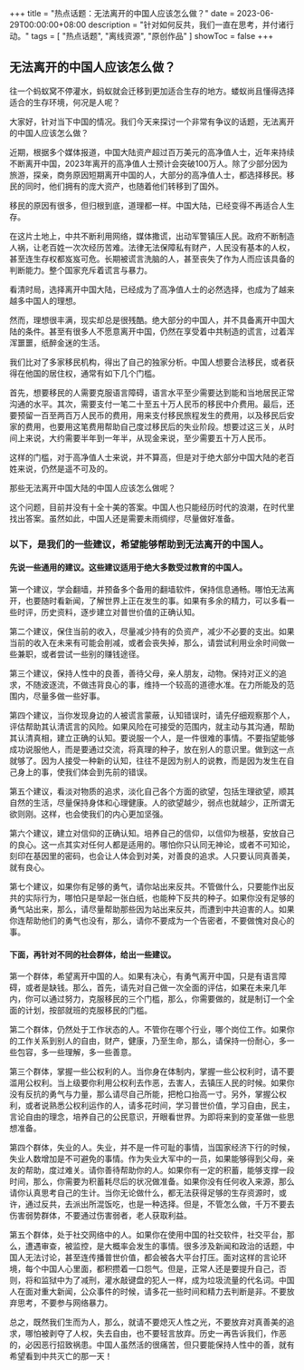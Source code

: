 +++
title = "热点话题：无法离开的中国人应该怎么做？"
date = 2023-06-29T00:00:00+08:00
description = "针对如何反共，我们一直在思考，并付诸行动。"
tags = [
    "热点话题",
    "离线资源",
    "原创作品"
]
showToc = false
+++

## 无法离开的中国人应该怎么做？

往一个蚂蚁窝不停灌水，蚂蚁就会迁移到更加适合生存的地方。蝼蚁尚且懂得选择适合的生存环境，何况是人呢？

大家好，针对当下中国的情况。我们今天来探讨一个非常有争议的话题，无法离开的中国人应该怎么做？

近期，根据多个媒体报道，中国大陆资产超过百万美元的高净值人士，近年来持续不断离开中国，2023年离开的高净值人士预计会突破100万人。除了少部分因为旅游，探亲，商务原因短期离开中国的人，大部分的高净值人士，都选择移民。移民的同时，他们拥有的庞大资产，也随着他们转移到了国外。

移民的原因有很多，但归根到底，道理都一样。中国大陆，已经变得不再适合人生存。

在这片土地上，中共不断利用网络，媒体撒谎，出动军警镇压人民。政府不断制造人祸，让老百姓一次次经历苦难。法律无法保障私有财产，人民没有基本的人权，甚至连生存权都岌岌可危。长期被谎言洗脑的人，甚至丧失了作为人而应该具备的判断能力。整个国家充斥着谎言与暴力。

看清时局，选择离开中国大陆，已经成为了高净值人士的必然选择，也成为了越来越多中国人的理想。

然而，理想很丰满，现实却总是很残酷。绝大部分的中国人，并不具备离开中国大陆的条件。甚至有很多人不愿意离开中国，仍然在享受着中共制造的谎言，过着浑浑噩噩，纸醉金迷的生活。

我们比对了多家移民机构，得出了自己的独家分析。中国人想要合法移民，或者获得在他国的居住权，通常有如下几个门槛。

首先，想要移民的人需要克服语言障碍，语言水平至少需要达到能和当地居民正常沟通的水平。其次，需要支付一笔二十至五十万人民币的移民中介费用。最后，还要预留一百至两百万人民币的费用，用来支付移民旅程发生的费用，以及移民后安家的费用，也要用这笔费用帮助自己度过移民后的失业阶段。想要过这三关，从时间上来说，大约需要半年到一年半，从现金来说，至少需要五十万人民币。

这样的门槛，对于高净值人士来说，并不算高，但是对于绝大部分中国大陆的老百姓来说，仍然是遥不可及的。

那些无法离开中国大陆的中国人应该怎么做呢？

这个问题，目前并没有十全十美的答案。中国人也只能经历时代的浪潮，在时代里找出答案。虽然如此，中国人还是需要未雨绸缪，尽量做好准备。

### 以下，是我们的一些建议，希望能够帮助到无法离开的中国人。

#### 先说一些通用的建议。这些建议适用于绝大多数受过教育的中国人。

第一个建议，学会翻墙，并预备多个备用的翻墙软件，保持信息通畅。哪怕无法离开，也要随时看新闻，了解世界上正在发生的事。如果有多余的精力，可以多看一些时评，历史资料，逐步建立对普世价值的正确认知。

第二个建议，保住当前的收入，尽量减少持有的负资产，减少不必要的支出。如果当前的收入在未来有可能会削减，或者会丧失掉，那么，请尝试利用业余时间做一些兼职，或者尝试一些别的赚钱途径。

第三个建议，保持人性中的良善，善待父母，亲人朋友，动物。保持对正义的追求，不随波逐流，不做违背良心的事，维持一个较高的道德水准。在力所能及的范围内，尽量多做一些好事。

第四个建议，当你发现身边的人被谎言蒙蔽，认知错误时，请先仔细观察那个人，评估帮助其认清谎言的风险。如果风险在可接受的范围内，就主动与其沟通，帮助其认清真相，建立正确的认知。要说服一个人，是一件很难的事情。不要指望能够成功说服他人，而是要通过交流，将真理的种子，放在别人的意识里。做到这一点就够了。因为人接受一种新的认知，往往不是因为别人的说教，而是因为发生在自己身上的事，使我们体会到先前的错误。

第五个建议，看淡对物质的追求，淡化自己各个方面的欲望，包括生理欲望，顺其自然的生活，尽量保持身体和心理健康。人的欲望越少，弱点也就越少，正所谓无欲则刚。这样，也会使我们的内心更加坚强。

第六个建议，建立对信仰的正确认知。培养自己的信仰，以信仰为根基，安放自己的良心。这一点其实对任何人都是适用的。哪怕你只认同无神论，或者不可知论，刻印在基因里的密码，也会让人体会到对美，对善良的追求。人只要认同真善美，就有良心。

第七个建议，如果你有足够的勇气，请你站出来反共。不管做什么，只要能作出反共的实际行为，哪怕只是举起一张白纸，也能种下反共的种子。如果你没有足够的勇气站出来，那么，请尽量帮助那些因为站出来反共，而遭到中共迫害的人。如果你连帮助他们的勇气也没有，那么，请你不要成为一个告密者，不要做愧对良心的事。

#### 下面，再针对不同的社会群体，给出一些建议。

第一个群体，希望离开中国的人。如果有决心，有勇气离开中国，只是有语言障碍，或者是缺钱。那么，首先，请先对自己做一次全面的评估，如果在未来几年内，你可以通过努力，克服移民的三个门槛，那么，你需要做的，就是制订一个全面的计划，按部就班的克服移民的门槛。

第二个群体，仍然处于工作状态的人。不管你在哪个行业，哪个岗位工作。如果你的工作关系到别人的自由，财产，健康，乃至生命，那么，请保持一份耐心，多一些包容，多一些理解，多一些善意。

第三个群体，掌握一些公权利的人。当你身在体制内，掌握一些公权利时，请不要滥用公权利。当上级要你利用公权利去作恶，去害人，去镇压人民的时候。如果你没有反抗的勇气与力量，那么请尽自己所能，把枪口抬高一寸。另外，掌握公权利，或者说熟悉公权利运作的人，请多花时间，学习普世价值，学习自由，民主，言论自由的理念，培养自己的公民意识，开眼看世界。为即将来到的变革做一些思想准备。

第四个群体，失业的人。失业，并不是一件可耻的事情，当国家经济下行的时候，失业人数增加是不可避免的事情。作为失业大军中的一员，如果能够得到父母，亲友的帮助，度过难关。请你善待帮助你的人。如果你有一定的积蓄，能够支撑一段时间，那么，你需要为积蓄耗尽后的状况做准备。如果你没有任何收入来源，那么请你认真思考自己的生计。当你无论做什么，都无法获得足够的生存资源时，或许，通过反共，去派出所混饭吃，也是一种选择。但是，不管怎么做，千万不要去伤害弱势群体，不要通过伤害弱者，老人获取利益。

第五个群体，处于社交网络中的人。如果你在使用中国的社交软件，社交平台，那么，遭遇审查，被监控，是大概率会发生的事情。很多涉及新闻和政治的话题，中国人无法讨论，甚至连传播普世价值，都会被各大平台打压。面对这样的言论环境，每个中国人心里面，都积攒着一口怨气。但是，正常人还是要提升自己，否则，将和监狱中为了减刑，灌水敲键盘的犯人一样，成为垃圾流量的代名词。中国人在面对重大新闻，公众事件的时候，请多花一些时间和精力去判断是非。不要放弃思考，不要参与网络暴力。

总之，既然我们生而为人，那么，就请不要熄灭人性之光，不要放弃对真善美的追求，哪怕被剥夺了人权，失去自由，也不要轻言放弃。历史一再告诉我们，作恶的，必因恶行招致祸患。中国人虽然活的很痛苦，但只要能保持人性中的善，就有希望看到中共灭亡的那一天！